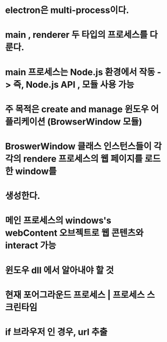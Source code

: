 # electron은 multi-process이다.
# main , renderer 두 타입의 프로세스를 다룬다.

# main 프로세스는 Node.js 환경에서 작동 -> 즉, Node.js API , 모듈 사용 가능
# 주 목적은 create and manage 윈도우 어플리케이션 (BrowserWindow 모듈)
# BroswerWindow 클래스 인스턴스들이 각각의 rendere 프로세스의 웹 페이지를 로드한 window를
# 생성한다.

# 메인 프로세스의 windows's webContent 오브젝트로 웹 콘텐츠와 interact 가능



# 윈도우  dll 에서 알아내야 할 것
# 현재 포어그라운드 프로세스 | 프로세스 스크린타임
# if 브라우저 인 경우, url 추출
